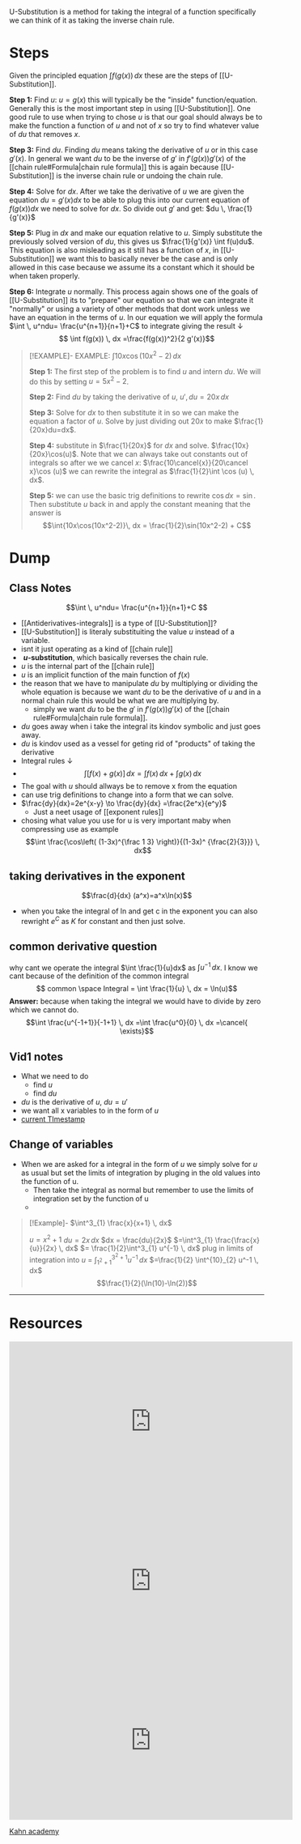 
U-Substitution is a method for taking the integral of a function specifically we can think of it as taking the inverse chain rule.

# Steps 
Given the principled equation $\int f(g(x)) \, dx$ these are the steps of [[U-Substitution]].

**Step 1:** 
Find $u$: $u = g(x)$ this will typically be the "inside" function/equation. Generally this is the most important step in using [[U-Substitution]]. One good rule to use when trying to chose $u$ is that our goal should always be to make the function a function of $u$ and not of $x$ so try to find whatever value of $du$ that removes $x$.

**Step 3:** 
Find $du$. Finding $du$ means taking the derivative of $u$ or in this case $g'(x)$. In general we want $du$ to be the inverse of $g'$ in $f'\left(g(x) \right)g'(x)$ of the [[chain rule#Formula|chain rule formula]] this is again because [[U-Substitution]] is the inverse chain rule or undoing the chain rule.

**Step 4:**
Solve for $dx$. After we take the derivative of $u$ we are given the equation $du=g'(x)dx$ to be able to plug this into our current equation of $f(g(x))dx$ we need to solve for $dx$. So divide out $g'$ and get: $du \, \frac{1}{g'(x)}$ 

**Step 5:**
Plug in $dx$ and make our equation relative to $u$. Simply substitute the previously solved version of $du$, this gives us $\frac{1}{g'(x)} \int f(u)du$. This equation is also misleading as it still has a function of $x$, in [[U-Substitution]] we want this to basically never be the case and is only allowed in this case because we assume its a constant which it should be when taken properly.   

**Step 6:**
Integrate $u$ normally. This process again shows one of the goals of [[U-Substitution]] its to "prepare" our equation so that we can integrate it "normally" or using a variety of other methods that dont work unless we have an equation in the terms of $u$. In our equation we will apply the formula $\int  \, u^ndu= \frac{u^{n+1}}{n+1}+C$ to integrate giving the result $\downarrow$
$$ \int f(g(x)) \, dx =\frac{f(g(x))^2}{2 g'(x)}$$



> [!EXAMPLE]- EXAMPLE:  $\int{10x\cos(10x^2-2)}\, dx$
> 
> **Step 1:**
> The first step of the problem is to find $u$ and intern $du$. We will do this by setting $u = 5x^2-2$.
> 
> **Step 2:** 
> Find $du$ by taking the derivative of $u$, $u',du= 20x\,dx$ 
> 
> **Step 3:**
> Solve for $dx$ to then substitute it in so we can make the equation a factor of $u$.
> Solve by just dividing out $20x$ to make $\frac{1}{20x}du=dx$.
> 
> **Step 4:**
> substitute in $\frac{1}{20x}$ for $dx$ and solve. $\frac{10x}{20x}\cos(u)$. Note that we can always take out constants out of integrals so after we we cancel $x$: $\frac{10\cancel{x}}{20\cancel x}\cos (u)$ we can rewrite the integral as $\frac{1}{2}\int \cos (u) \, dx$.
> 
> **Step 5:**
> we can use the basic trig definitions to rewrite $\cos dx=\sin$. Then substitute $u$ back in and apply the constant meaning that the answer is $$\int{10x\cos(10x^2-2)}\, dx = \frac{1}{2}\sin(10x^2-2) + C$$
> 

# Dump
## Class Notes
$$\int  \, u^ndu= \frac{u^{n+1}}{n+1}+C $$

- [[Antiderivatives-integrals]] is a type of [[U-Substitution]]?
- [[U-Substitution]] is literaly substituiting the value $u$ instead of a variable.
- isnt it just operating as a kind of [[chain rule]]
-  **$u$-substitution**, which basically reverses the chain rule.
- $u$ is the internal part of the [[chain rule]]
- $u$ is an implicit function of the main function of $f(x)$
- the reason that we have to manipulate $du$ by multiplying or dividing the whole equation is because we want $du$ to be the derivative of $u$ and in a normal chain rule this would be what we are multiplying by. 
	- simply we want $du$ to be the $g'$ in $f'\left(g(x) \right)g'(x)$ of the [[chain rule#Formula|chain rule formula]].
- $du$ goes away when i take the integral its kindov symbolic and just goes away.
- $du$ is kindov used as a vessel for geting rid of "products" of taking the derivative
- Integral rules $\downarrow$
- $$\int [f(x)+g(x)] \, dx  = \int f(x) \, dx + \int g(x) \, dx  $$
- The goal with $u$ should allways be to remove x from the equation
- can use trig definitions to change into a form that we can solve.
- $\frac{dy}{dx}=2e^{x-y} \to \frac{dy}{dx} =\frac{2e^x}{e^y}$
	- Just a neet usage of [[exponent rules]] 
- chosing what value you use for u is very important maby when compressing use as example $$\int \frac{\cos\left( (1-3x)^{\frac 1 3} \right)}{(1-3x)^ {\frac{2}{3}}} \, dx$$
## taking derivatives in the exponent
$$\frac{d}{dx} (a^x)=a^x\ln(x)$$
- when you take the integral of ln and get c in the exponent you can also rewright $e^{C}$ as $K$ for constant and then just solve.



## common derivative question
why cant we operate the integral $\int \frac{1}{u}dx$ as $\int u^{-1} \, dx$.
I know we cant because of the definition of the common integral 
$$ common \space Integral = \int \frac{1}{u} \, dx = \ln(u)$$
**Answer:** because when taking the integral we would have to divide by zero which we cannot do. $$\int \frac{u^{-1+1}}{-1+1} \, dx =\int \frac{u^0}{0} \, dx =\cancel{ \exists}$$



## Vid1 notes
- What we need to do
	-  find $u$
	- find $du$
- $du$ is the derivative of $u$, $du=u'$
- we want all x variables to in the form of $u$
-    [current TImestamp](https://youtu.be/sdYdnpYn-1o?t=146)

## Change of variables 
- When we are asked for a integral in the form of $u$ we simply solve for $u$ as usual but set the limits of integration by pluging in the old values into the function of u.
	- Then take the integral as normal but remember to use the limits of integration set  by the function of u
	- 



> [!Example]- $\int^3_{1} \frac{x}{x+1}  \, dx$
> 
> $u =x^2+1$
> $du =2x \,dx$
> $dx = \frac{du}{2x}$
> $=\int^3_{1} \frac{\frac{x}{u}}{2x}  \, dx$
> $= \frac{1}{2}\int^3_{1} u^{-1}  \, dx$
> plug in limits of integration into $u$ 
> = $\int^{3^2+1}_{1^2+1} u^{-1} \, dx$
> $=\frac{1}{2} \int^{10}_{2} u^-1 \, dx$
> $$\frac{1}{2}(\ln(10)-\ln(2))$$
> 

---
# Resources 
<iframe width="560" height="315" src="https://www.youtube.com/embed/sdYdnpYn-1o?si=LHiJk4MHJec5TkA6" title="YouTube video player" frameborder="0" allow="accelerometer; autoplay; clipboard-write; encrypted-media; gyroscope; picture-in-picture; web-share" allowfullscreen></iframe>
<iframe width="560" height="315" src="https://www.youtube.com/embed/r5XXDSOh5Nk?si=DQvb_0d33bamkXD-" title="YouTube video player" frameborder="0" allow="accelerometer; autoplay; clipboard-write; encrypted-media; gyroscope; picture-in-picture; web-share" allowfullscreen></iframe>
 <iframe width="560" height="315" src="https://www.youtube.com/embed/rsBALP8QNns" title="_-substitution: defining _ (more examples) | AP Calculus AB | Khan Academy" frameborder="0" allow="accelerometer; autoplay; clipboard-write; encrypted-media; gyroscope; picture-in-picture; web-share" allowfullscreen></iframe>


[Kahn academy](https://www.khanacademy.org/math/ap-calculus-ab/ab-integration-new/ab-6-9/a/review-applying-u-substitution)